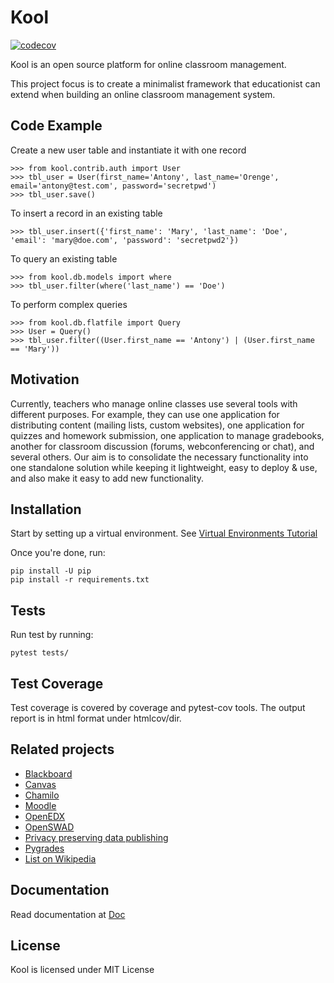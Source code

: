 # Kool

[![codecov](https://codecov.io/gh/edasi/kool/branch/master/graph/badge.svg)](https://codecov.io/gh/edasi/kool)

Kool is an open source platform for online classroom management. 

This project focus is to create a minimalist framework that educationist can extend when building an online classroom management system.

## Code Example

Create a new user table and instantiate it with one record 

```
>>> from kool.contrib.auth import User
>>> tbl_user = User(first_name='Antony', last_name='Orenge', email='antony@test.com', password='secretpwd')
>>> tbl_user.save()
```

To insert a record in an existing table

```
>>> tbl_user.insert({'first_name': 'Mary', 'last_name': 'Doe', 'email': 'mary@doe.com', 'password': 'secretpwd2'})
```

To query an existing table

```
>>> from kool.db.models import where
>>> tbl_user.filter(where('last_name') == 'Doe')
```

To perform complex queries

```
>>> from kool.db.flatfile import Query
>>> User = Query()
>>> tbl_user.filter((User.first_name == 'Antony') | (User.first_name == 'Mary'))
```

## Motivation

Currently, teachers who manage online classes use several tools with different purposes. For example, they can use one application for distributing content (mailing lists, custom websites), one application for quizzes and homework submission, one application to manage gradebooks, another for classroom discussion (forums, webconferencing or chat), and several others. Our aim is to consolidate the necessary functionality into one standalone solution while keeping it lightweight, easy to deploy & use, and also make it easy to add new functionality.

## Installation

Start by setting up a virtual environment. See [Virtual Environments Tutorial](http://python-guide-pt-br.readthedocs.io/en/latest/dev/virtualenvs/)

Once you're done, run: 

```
pip install -U pip
pip install -r requirements.txt
```

## Tests

Run test by running:

```
pytest tests/
```

## Test Coverage

Test coverage is covered by coverage and pytest-cov tools. The output report is in html format under htmlcov/dir.


## Related projects

* [Blackboard](http://www.blackboard.com/) 
* [Canvas](https://www.canvaslms.com/)
* [Chamilo](https://chamilo.org/es/)
* [Moodle](https://moodle.org/)
* [OpenEDX](https://github.com/edx/edx-platform)
* [OpenSWAD](https://openswad.org/)
* [Privacy preserving data publishing](https://github.com/rain1/Privacy-Preserving-Data-Publishing)
* [Pygrades](https://bitbucket.org/jjauhien/pygrades)
* [List on Wikipedia](https://en.wikipedia.org/wiki/List_of_learning_management_systems)


## Documentation

Read documentation at [Doc](http://kool-docs.readthedocs.io/en/latest/)

## License

Kool is licensed under MIT License
